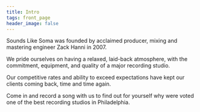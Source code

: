 ```yaml
---
title: Intro
tags: front_page
header_image: false
---
```


Sounds Like Soma was founded by acclaimed producer, mixing and mastering engineer Zack Hanni in 2007.

We pride ourselves on having a relaxed, laid-back atmosphere, with the commitment, equipment, and quality of a major recording studio.

Our competitive rates and ability to exceed expectations have kept our clients coming back, time and time again. 

Come in and record a song with us to find out for yourself why were voted one of the best recording studios in Philadelphia.

